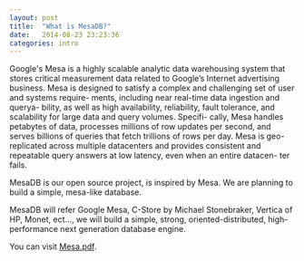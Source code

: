 ```yaml
---
layout: post
title:  "What is MesaDB?"
date:   2014-08-23 23:23:36
categories: intro
---
```


Google's Mesa is a highly scalable analytic data warehousing system that stores critical measurement data related to Google’s Internet advertising business. Mesa is designed to satisfy a complex and challenging set of user and systems require- ments, including near real-time data ingestion and querya- bility, as well as high availability, reliability, fault tolerance, and scalability for large data and query volumes. Specifi- cally, Mesa handles petabytes of data, processes millions of row updates per second, and serves billions of queries that fetch trillions of rows per day. Mesa is geo-replicated across multiple datacenters and provides consistent and repeatable query answers at low latency, even when an entire datacen- ter fails.

MesaDB is our open source project, is inspired by Mesa. We are planning to build a simple, mesa-like database.

MesaDB will refer Google Mesa, C-Store by Michael Stonebraker, Vertica of HP, Monet, ect..., we will build a simple, strong, oriented-distributed, high-performance next generation database engine.

You can visit [Mesa.pdf](http://mesadb.com/upload/Mesa.pdf).

[jekyll-gh]: https://github.com/jekyll/jekyll
[jekyll]:    http://jekyllrb.com
